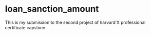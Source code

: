 # loan_sanction_amount
This is my submission to the second project of harvard'X professional certificate capstone
